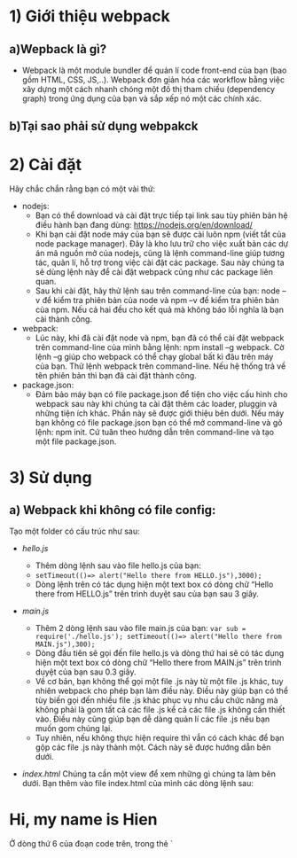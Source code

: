 # 1) Giới thiệu webpack
## a)Wepback là gì?
+ Webpack là một module bundler để quản lí code front-end của bạn (bao gồm HTML, CSS, JS,..). Webpack đơn giản hóa các workflow 	 bằng việc xây dựng một cách nhanh chóng một đồ thị tham chiếu (dependency graph) trong ứng dụng của bạn và sắp xếp nó một các   	 chính xác.
	
## b)Tại sao phải sử dụng webpakck


# 2) Cài đặt
  Hãy chắc chắn rằng bạn có một vài thứ:
  + nodejs: 
    -	Bạn có thể download và cài đặt trực tiếp tại link sau tùy phiên bản hệ điều hành bạn đang dùng: https://nodejs.org/en/download/ 
    -	Khi bạn cài đặt node máy của bạn sẽ được cài luôn npm (viết tắt của node package manager). Đây là kho lưu trữ cho việc xuất bản         các dự án mã nguồn mở của nodejs, cũng là lệnh command-line giúp tương tác, quản lí, hỗ trợ trong việc cài đặt các package. Sau         này chúng ta sẽ dùng lệnh này để cài đặt webpack cũng như các package liên quan.
    -	Sau khi cài đặt, hãy thử lệnh sau trên command-line của bạn: node –v để kiểm tra phiên bản của node và npm –v để kiểm tra phiên         bản của npm. Nếu cả hai đều cho kết quả mà không báo lỗi nghĩa là bạn cài thành công.
  + webpack:
    -	Lúc này, khi đã cài đặt node và npm, bạn đã có thể cài đặt webpack trên command-line của mình bằng lệnh: npm install –g webpack.         Cờ lệnh –g giúp cho webpack có thể chạy global bất kì đâu trên máy của bạn. Thử lệnh webpack trên command-line. Nếu hệ thống             trả về tên phiên bản thì bạn đã cài đặt thành công.
  + package.json:
    -	Đảm bảo máy bạn có file package.json để tiện cho việc cấu hình cho webpack sau này khi chúng ta cài đặt thêm các loader, pluggin         và những tiện ích khác. Phần này sẽ được giới thiệu bên dưới. Nếu máy bạn không có file package.json bạn có thể mở command-line 	 và gõ lệnh: npm init. Cứ tuân theo hướng dẫn trên command-line và tạo một file package.json.

  
# 3) Sử dụng
## a) Webpack khi không có file config:
  Tạo một folder có cấu trúc như sau:
	
  + _hello.js_
     - Thêm dòng lệnh sau vào file hello.js của bạn: 
     - `setTimeout(()=> alert("Hello there from HELLO.js"),3000);`
     -  Dòng lệnh trên có tác dụng hiện một text box có dòng chữ “Hello there from HELLO.js” trên trình duyệt sau của bạn sau 3 giây.

  + _main.js_
    - Thêm 2 dòng lệnh sau vào file main.js của bạn:
	`var sub = require('./hello.js');
	setTimeout(()=> alert("Hello there from MAIN.js"),300);`
    - Dòng đầu tiên sẽ gọi đến file hello.js và dòng thứ hai sẽ có tác dụng hiện một text box có dòng chữ “Hello there from MAIN.js” 	  	trên trình duyệt của bạn sau 0.3 giây. 
    - Về cơ bản, bạn không thể gọi một file .js này từ một file .js khác, tuy nhiên webpack cho phép bạn làm điều này. Điều này giúp 	       bạn có thể tùy biến gọi đến nhiều file .js khác phục vụ nhu cầu chức năng mà không phải là gom tất cả các file .js kể cả các 	       file .js không cần thiết vào. Điều này cũng giúp bạn dễ dàng quản lí các file .js nếu bạn muốn gom chúng lại. 
    - Tuy nhiên, nếu không thực hiện require thì vẫn có cách khác để bạn gộp các file .js này thành một. Cách này sẽ được hướng dẫn 	 	bên dưới.

  + _index.html_
Chúng ta cần một view để xem những gì chúng ta làm bên dưới. Bạn thêm vào file index.html của mình các dòng lệnh sau:
<!DOCTYPE html>
<html lang="en">
<head>
    <meta charset="UTF-8">
    <title>Webpack</title>
    <script type="text/javascript" src="./bundle.js">
    </script>
</head>
<body>
    <h1>Hi, my name is Hien</h1>
</body>
</html>
Ở dòng thứ 6 của đoạn code trên, trong thẻ `<script>` bạn thấy có một lời gọi đến file bundle.js. Vậy file này ở đâu ra? Mở command-line của bạn lên (bạn cần nhớ là đứng ở thư mục gốc chứa các file này) và gõ lệnh: 
webpack main.js bundle.js

Quay lại trường hợp bạn không thực hiện require file hello.js trong file main.js thì bạn có thể thực hiện theo lệnh sau, kết quả sẽ không thay đổi.
`webpack hello.js main.js bundle.js`
Nếu bạn có nhiều hơn một file hello.js, ví dụ như hello1.js, hello2.js, hello3.js,… bạn có thể require chúng trong file main.js rồi thực hiện chạy lệnh command-line thứ nhất hoặc liệt kê chúng như lệnh command-line thứ hai.
Sau khi thực hiện lệnh trên command-line. Nó sẽ trả về cho bạn một số thứ trông gần giống như thế này.

Sau đó, kiểm tra trong thư mục webpack-without-file-config, một file có tên bundle.js sẽ được tạo ra, mở file này lên kiểm tra, bạn sẽ thấy có một số đoạn code khác bao quanh code ban đầu của bạn và bạn sẽ có cảm giác giống như hai file main.js và hello.js được nhập lại thành một file.

Sau đó mở trình duyệt của bạn lên và kiểm tra. Hai text box sẽ hiện lên lần lượt. 

Đây là cách sử dụng webpack khi không sử dụng file webpack.config.js. Tuy nhiên chúng có một số bất tiện. Thứ nhất, mỗi lần có một sự thay đổi nào, dù là nhỏ nhất, bạn cũng phải chạy lại lệnh trên command-line. Thứ hai, việc này sẽ trở nên cực kì phức tạp khi bạn tích hợp các module khác của JS hay CSS,… do đó chúng ta cần một cách dùng khác giúp giải quyết vấn đề này, đó là dùng file webpack.config.js để giúp ta chạy các lệnh đơn giản hơn. 

##  Webpack khi có file config:
Tạo một folder có cấu trúc như sau (có thêm file webpack.config.js và file style.css)
**Tác dụng của file webpack.config.js:**
Như đã nói ở trên, file webpack.config.js giúp chúng ta dễ dàng quản lí các module, pluggin,… mà không phải gõ lại những lệnh quá dài dòng trên command-line, đồng thời có một số chế độ giúp tự compile và cập nhật lại các file khi có thay đổi.
**Cấu trúc của một file webpack.config.js:**
Trước khi tạo file cấu hình, bạn cần hiểu rằng, tùy chọn dòng lệnh của wepack lấy theo hai tham số:
	+ entry: được hiểu là đầu vào.
	+ output: được hiểu là đầu ra.
`module.exports = {
    entry: './main.js',
    output: {
        filename: './bundle.js'
    }
  }`
Vì bạn cài đặt webpack bằng lệnh trên command-line nên câu lệnh ở đây để thực hiện khai báo các cấu hình bên trong là `module.exports`. Trong ví dụ trên, file entry là main.js và sẽ cho ra một file output là bundle.js ở cùng thư mục. Bạn có thể tùy chỉnh thư mục lưu trữ bằng các tùy chọn khác như tùy chỉnh output.path và rất nhiều tùy chọn khác ở trang này: https://webpack.github.io/docs/configuration.html
Tiếp đến chúng ta thực hiện lệnh trên command-line, thay vì liệt kê các file như câu lệnh phía trên, bây giờ chỉ cần gõ `webpack` thì chúng ta sẽ có kết quả tương  tự. 

## Watch mode
Để tiện hơn, webpack cung cấp cho chúng ta một chế độ, giúp tự động compile lại khi chúng ta thực hiện các thay  đổi. Có 2 cách để bạn làm điều này:
Cách 1: chạy lệnh `webpack –watch` hoặc lệnh `webpack –w` trên command-line, bạn chạy lênh này càng sớm càng tốt, bạn sẽ đỡ tốn công gõ đi gõ lại lệnh webpack nhiều lần.
Cách 2: cấu hình trong file webpack.config.js, bật watch lên thành true.
`module.exports = {
    entry: './main.js',
    output: {
        filename: './bundle.js'
    },
    watch: true,
  }`
Bây giờ, bạn chỉ cần gõ lệnh `webpack` một lần duy nhất, cho tới khi bạn nhấn Ctr+C để thoát thì webpack sẽ tự compile mỗi lần bạn thực hiện thay đổi trên các file liên quan.

## Tối ưu hóa kết quả đầu ra
Webpack cung cấp một chế độ giúp tối ưu hóa code đầu ra của bạn. Nó sẽ xóa bỏ các khoảng trắng, dấu xuống dòng, các lệnh comment trên code,… để giúp file đầu ra nhẹ hơn.
Bạn có thể thực hiện bằng lệnh `webpack –p` trên command-line.

## Loader
Đây được xem là phần rất quan trọng. 
Vì webpack chỉ hiểu các file .js nên để có thể làm việc được với các file như .html hay .css chúng ta cần phải cài một số loader. Các loader này sẽ dạy cho webpack cách làm việc với các file không phải là file .js. 
Bản thân webpack không có sẵn các loader nhằm giúp cho webpack trở nên linh hoạt và ít cồng kềnh hơn. Vì vậy khi cần bất cứ loader nào chúng ta chỉ việc cài đặt chúng.
Quá trình tích hợp một loader vào webpack diễn ra theo 2 bước:
Bước 1: Tải loader đó về máy theo lệnh `npm install –save-dev <tên_loader>` . Cờ lệnh `–save-dev` giúp lưu các module được tải về dưới dạng các dependencies trong file package.json một cách tự động. 
Bước 2: Thực hiện cấu hình trong file webpack.config.js
Lưu ý: các loader được thực thi theo thứ  tự trừ phải sáng trái trong câu lệnh.
**Loading Javascript**
Để load được file Javascript, bạn cần một loader có tên là babel-loader. 
- Cài đặt: npm install –save-dev babel-core babel-loader babel-preset-es2015
Babel là một trình biên dịch code Javascript. Về cơ bản bạn có thể dùng webpack và babel-loader để giúp chuyển code ES2015 thành ES5. Để cài đặt được babel-loader, bạn cần cài babel-core, sau đó là cài babel-preset-es2015 (preset cho toàn bộ pluggin của ES2015) để nói cho webpack biết, những preset nào sẽ được sử dụng. 
- Thực hiện cấu hình trong file webpack.config.js

`module.exports = {
    entry: './main.js',
    output: {
        filename: './bundle.js'
    },
    watch: true,

    module: {
        loaders: [
            {
                test: /\.js6$/,
                exclude: /node_modules/,
                loader: 'babel-loader',
                query: {
                    presets: ['es2015']
                }
            },
        ],
      }
}`
Giải thích đoạn code trong file webpack.config.js:
`test`: một đoạn regular expression được viết để kiểm tra loại file nào được chạy qua loader này. Trong trường hợp này, nó cho phép tất cả các file có đuôi .js6 chạy qua. 
`exclude`: cho biết file nào nên được bỏ qua. Trong trường hợp này, loader sẽ bỏ qua các file js6 nằm trong thư mục node_modules.
`loader`: tên loader của bạn. Trong trường hợp này đó là babel-loader.
`query`: danh sách các tùy chọn của bạn. Trong trường hợp này, đó là thông báo bộ preset es2015 sẽ được sử dụng.
Sau khi đã cài đặt babel và các loader liên quan, giờ thì thử viết một ít code bằng ES6 sau đó thựu hiện biên dịch nó bằng babel loader

b)	Loading CSS
- Cài đặt: npm install –save-dev css-loader style-loader
Để load được file CSS, webpack cần 2 loader:  css-loader và style-loader, css-loader giúp load file CSS và style-loader giúp đưa các định dạng CSS vào trình duyệt. 
- Cấu hình trong file webpack.config.js
`module.exports = {
    entry: './main.js',
    output: {
        filename: './bundle.js'
    },
    watch: true,

    module: {
        loaders: [
            {
                test: /\.js6$/,
                exclude: /node_modules/,
                loader: 'babel-loader',
                query: {
                    presets: ['es2015']
                }
            },
        ],

        loaders: [
            {
                test: /\.css$/,
                exclude: /node_modules/,
                loader: 'style-loader!css-loader'
            }
        ],
    }
};`

Như lúc nãy đã đề cập, loader sẽ thực thi theo thứ tự từ phải sang trái. Trong trường hợp này, css-loader sẽ thực hiện trước style-loader.
style.css
Hãy thêm vào file style.css của bạn dòng lệnh sau:
`h1 {	
    color: green;
}`
Dòng lệnh này giúp dòng chữ trong tag `<h1>` chuyển sang màu xanh lá. 

_main.js_
Thêm vào file main.js của bạn dòng lệnh require file style.css
`var sub = require('./hello.js');
var sub = require('./style.css');
setTimeout(() => alert(`Hello there from MAIN`), 300);`
Sau đó chuyển sang command-line và gõ lệnh webpack, mở trình duyệt và theo dõi sự thay đổi.

## Webpack dev server
Webpack có một server được gọi là webpack-dev-server
Từ command-line bạn có thể cài đặt webpack-dev-server thông qua các lệnh sau:
`npm install –g  webpack-dev-server`
Khi bạn dùng watch mode của webpack, webpack sẽ tự động compile, tuy nhiên bạn phải tự refresh lại trình duyệt của mình để hiển thị kết quả. Còn với webpack-dev-server, tất cả mọi thứ sẽ được diễn ra một cách tự động, nghĩa là bạn không cần phải refresh trình duyệt nữa. Trình duyệt sẽ hiển thị những thay đổi nếu bạn thay đổi những thứ liên quan đến hiển thị.
Mở command-line lên và chạy lệnh webpack-dev-server. Sau đó đi đến trình duyệt và mở: http://localhost:8080/webpack-dev-server/.
style.css
Vào file style.css của bạn đổi như sau:
`h1 {
    color: red;
}`
Giờ thì xem trên trình duyệt của bạn, dòng chữ sẽ chuyển sang màu đỏ.

## Pluggin




### Markdown

Markdown is a lightweight and easy-to-use syntax for styling your writing. It includes conventions for

```markdown
Syntax highlighted code block

# Header 1
      
## Header 2
### Header 3

- Bulleted
- List

1. Numbered
2. List

**Bold** and _Italic_ and `Code` text

[Link](url) and ![Image](src)
```

For more details see [GitHub Flavored Markdown](https://guides.github.com/features/mastering-markdown/).

### Jekyll Themes

Your Pages site will use the layout and styles from the Jekyll theme you have selected in your [repository settings](https://github.com/UDPT-2017/seminar-webpack-1412193-1412169.github.io/settings). The name of this theme is saved in the Jekyll `_config.yml` configuration file.

### Support or Contact

Having trouble with Pages? Check out our [documentation](https://help.github.com/categories/github-pages-basics/) or [contact support](https://github.com/contact) and we’ll help you sort it out.
